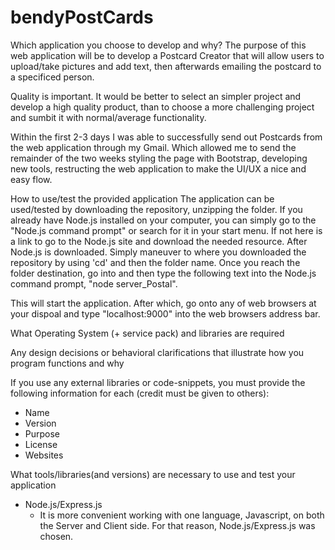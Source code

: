 # bendyPostCards

Which application you choose to develop and why?
The purpose of this web application will be to develop a Postcard Creator that will allow users to upload/take pictures and add text, then afterwards emailing the postcard to a specificed person.

Quality is important. It would be better to select an simpler project and develop a high quality product, than to choose a more challenging project and sumbit it with normal/average functionality.

Within the first 2-3 days I was able to successfully send out Postcards from the web application through my Gmail. Which allowed me to send the remainder of the two weeks styling the page with Bootstrap, developing new tools, restructing the web application to make the UI/UX a nice and easy flow. 


How to use/test the provided application
The application can be used/tested by downloading the repository, unzipping the folder. If you already have Node.js installed on your computer, you can simply go to the "Node.js command prompt" or search for it in your start menu. If not here is a link to go to the Node.js site and download the needed resource. After Node.js is downloaded. Simply maneuver to where you downloaded the repository by using 'cd' and then the folder name. Once you reach the folder destination, go into and then type the following text into the Node.js command prompt, "node server_Postal".

This will start the application. After which, go onto any of web browsers at your dispoal and type "localhost:9000" into the web browsers address bar. 


What Operating System (+ service pack) and libraries are required



Any design decisions or behavioral clarifications that illustrate how you program functions and why




If you use any external libraries or code-snippets, you must provide the following information for each (credit must be given to others):
  - Name
  - Version
  - Purpose
  - License
  - Websites
  
What tools/libraries(and versions) are necessary to use and test your application
  - Node.js/Express.js
    - It is more convenient working with one language, Javascript, on both the Server and Client side. For that reason, Node.js/Express.js was chosen. 
